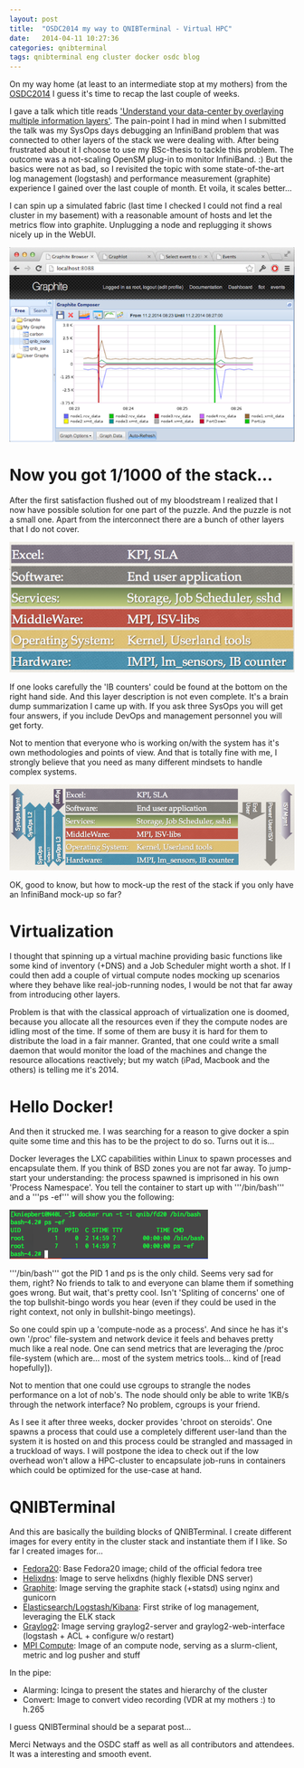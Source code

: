 ```yaml
---
layout: post
title:  "OSDC2014 my way to QNIBTerminal - Virtual HPC"
date:   2014-04-11 10:27:36
categories: qnibterminal 
tags: qnibterminal eng cluster docker osdc blog
---
```


On my way home (at least to an intermediate stop at my mothers) from the
[OSDC2014][osdc] I guess it's time to recap the last couple of weeks.

I gave a talk which title reads ['Understand your data-center by overlaying multiple information layers'][my_talk].
The pain-point I had in mind when I submitted the talk was my SysOps days debugging an InfiniBand problem that was connected to
other layers of the stack we were dealing with. After being frustrated about it I choose to use my BSc-thesis to tackle this problem.
The outcome was a not-scaling OpenSM plug-in to monitor InfiniBand. :)
But the basics were not as bad, so I revisited the topic with some state-of-the-art log management (logstash) and
performance measurement (graphite) experience I gained over the last couple of month.
Et voila, it scales better... 

I can spin up a simulated fabric (last time I checked I could not find a real cluster in my basement) with a reasonable amount of hosts and let the metrics flow into graphite.
Unplugging a node and replugging it shows nicely up in the WebUI.

![IB metrics and events](/pics/graphite_chart_node4.png "Graph showing IB metrics and overlayed events")

# Now you got 1/1000 of the stack...

After the first satisfaction flushed out of my bloodstream I realized that I now have possible solution for one part of the puzzle.
And the puzzle is not a small one. Apart from the interconnect there are a bunch of other layers that I do not cover.

![Cluster layers](/pics/cluster_layers.png "Cluster layers ([picture part of my talk at OSDC2014][my_talk])")

If one looks carefully the 'IB counters' could be found at the bottom on the right hand side.
And this layer description is not even complete. It's a brain dump summarization I came up with. If
you ask three SysOps you will get four answers, if you include DevOps and management personnel you will get forty.

Not to mention that everyone who is working on/with the system has it's own methodologies and points of view.
And that is totally fine with me, I strongly believe that you need as many different mindsets to handle complex systems.

![Cluster layers and points of view](/pics/cluster_layers_views.png "Cluster layers and points of view([picture part of my talk at OSDC2014][my_talk])")

OK, good to know, but how to mock-up the rest of the stack if you only have an InfiniBand mock-up so far?

# Virtualization

I thought that spinning up a virtual machine providing basic functions like some kind of inventory (+DNS) and a Job Scheduler might worth a shot.
If I could then add a couple of virtual compute nodes mocking up scenarios where they behave like real-job-running nodes, I would be not that far away from
introducing other layers.

Problem is that with the classical approach of virtualization one is doomed, because you allocate all the resources even if they the compute
nodes are idling most of the time. If some of them are busy it is hard for them to distribute the load in a fair manner.
Granted, that one could write a small daemon that would monitor the load of the machines and change the resource allocations reactively;
but my watch (iPad, Macbook and the others) is telling me it's 2014.

# Hello Docker!
And then it strucked me. I was searching for a reason to give docker a spin quite some time and this has to be the project to do so.
Turns out it is...

Docker leverages the LXC capabilities within Linux to spawn processes and encapsulate them. If you think of BSD zones you are not far away.
To jump-start your understanding: the process spawned is imprisoned in his own 'Process Namespace'. You tell the container to start up with '''/bin/bash'''
and a '''ps -ef''' will show you the following:

![simple bash spawned within container](/pics/simple_bash_ps.png "Simple bash spawned within container")

'''/bin/bash''' got the PID 1 and ps is the only child. Seems very sad for them, right? No friends to talk to and everyone can blame them if
something goes wrong. But wait, that's pretty cool. Isn't 'Spliting of concerns' one of the top bullshit-bingo words you hear (even if they could be used in the right context, not only in bullshit-bingo meetings).

So one could spin up a 'compute-node as a process'. And since he has it's own '/proc' file-system and network device it feels and behaves pretty much like a real node.
One can send metrics that are leveraging the /proc file-system (which are... most of the system metrics tools... kind of [read hopefully]).

Not to mention that one could use cgroups to strangle the nodes performance on a lot of nob's. The node should only be able to write 1KB/s through the network interface?
No problem, cgroups is your friend.

As I see it after three weeks, docker provides 'chroot on steroids'. One spawns a process that could use a completely different user-land than the system it is hosted on
and this process could be strangled and massaged in a truckload of ways.
I will postpone the idea to check out if the low overhead won't allow a HPC-cluster to encapsulate job-runs in containers which could be optimized for the use-case at hand.

# QNIBTerminal

And this are basically the building blocks of QNIBTerminal. I create different images for every entity in the cluster stack and instantiate them if I like.  So far I created images for...

- [Fedora20][fd20]: Base Fedora20 image; child of the official fedora tree
- [Helixdns][helixdns]: Image to serve helixdns (highly flexible DNS server)
- [Graphite][graphite]: Image serving the graphite stack (+statsd) using nginx and gunicorn
- [Elasticsearch/Logstash/Kibana][elk]: First strike of log management, leveraging the ELK stack
- [Graylog2][graylog2]: Image serving graylog2-server and graylog2-web-interface (logstash + ACL + configure w/o restart)
- [MPI Compute][compute]: Image of an compute node, serving as a slurm-client, metric and log pusher and stuff

In the pipe:

- Alarming: Icinga to present the states and hierarchy of the cluster
- Convert: Image to convert video recording (VDR at my mothers :) to h.265 

I guess QNIBTerminal should be a separat post...

Merci Netways and the OSDC staff as well as all contributors and attendees. It was a interesting and smooth event.

[osdc]:  http://www.netways.de/osdc/osdc2014/overview/
[my_talk]:  http://www.netways.de/index.php?id=4321
[fd20]:  https://index.docker.io/u/qnib/fd20/
[graphite]:  https://index.docker.io/u/qnib/graphite/
[elk]:  https://index.docker.io/u/qnib/elk/
[helixdns]:  https://index.docker.io/u/qnib/helixdns/
[graylog2]:  https://index.docker.io/u/qnib/graylog/
[compute]:  https://index.docker.io/u/qnib/compute/
